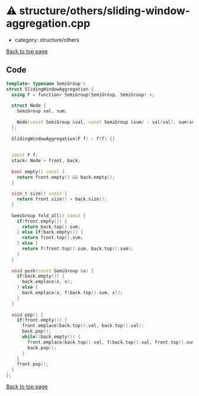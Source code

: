 <!-- mathjax config similar to math.stackexchange -->
<script type="text/javascript" async
  src="https://cdnjs.cloudflare.com/ajax/libs/mathjax/2.7.5/MathJax.js?config=TeX-MML-AM_CHTML">
</script>
<script type="text/x-mathjax-config">
  MathJax.Hub.Config({
    TeX: { equationNumbers: { autoNumber: "AMS" }},
    tex2jax: {
      inlineMath: [ ['$','$'] ],
      processEscapes: true
    },
    "HTML-CSS": { matchFontHeight: false },
    displayAlign: "left",
    displayIndent: "2em"
  });
</script>

<script type="text/javascript" src="https://cdnjs.cloudflare.com/ajax/libs/jquery/3.4.1/jquery.min.js"></script>
<script src="https://cdn.jsdelivr.net/npm/jquery-balloon-js@1.1.2/jquery.balloon.min.js" integrity="sha256-ZEYs9VrgAeNuPvs15E39OsyOJaIkXEEt10fzxJ20+2I=" crossorigin="anonymous"></script>
<script type="text/javascript" src="../../../assets/js/copy-button.js"></script>
<link rel="stylesheet" href="../../../assets/css/copy-button.css" />


# :warning: structure/others/sliding-window-aggregation.cpp
* category: structure/others


[Back to top page](../../../index.html)



## Code
```cpp
template< typename SemiGroup >
struct SlidingWindowAggregation {
  using F = function< SemiGroup(SemiGroup, SemiGroup) >;
 
  struct Node {
    SemiGroup val, sum;
 
    Node(const SemiGroup &val, const SemiGroup &sum) : val(val), sum(sum) {}
  };
 
  SlidingWindowAggregation(F f) : f(f) {}
 
 
  const F f;
  stack< Node > front, back;
 
  bool empty() const {
    return front.empty() && back.empty();
  }
 
  size_t size() const {
    return front.size() + back.size();
  }
 
  SemiGroup fold_all() const {
    if(front.empty()) {
      return back.top().sum;
    } else if(back.empty()) {
      return front.top().sum;
    } else {
      return f(front.top().sum, back.top().sum);
    }
  }
 
  void push(const SemiGroup &x) {
    if(back.empty()) {
      back.emplace(x, x);
    } else {
      back.emplace(x, f(back.top().sum, x));
    }
  }
 
  void pop() {
    if(front.empty()) {
      front.emplace(back.top().val, back.top().val);
      back.pop();
      while(!back.empty()) {
        front.emplace(back.top().val, f(back.top().val, front.top().sum));
        back.pop();
      }
    }
    front.pop();
  }
};

```

[Back to top page](../../../index.html)

